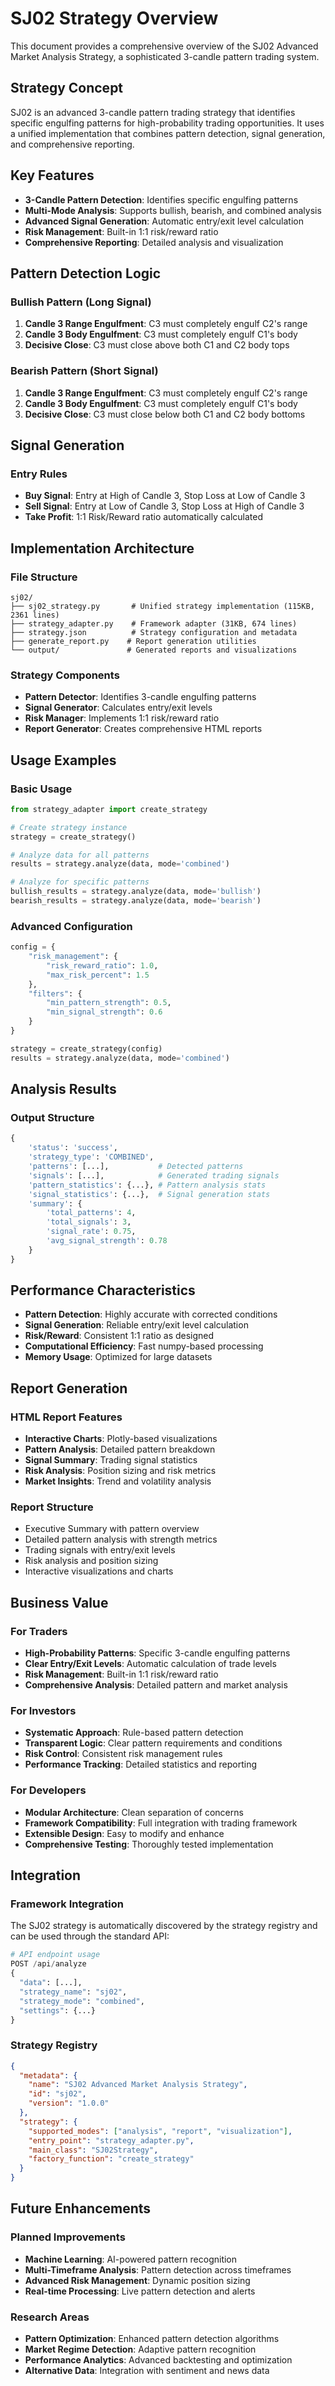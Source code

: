 # SJ02 Strategy Overview

This document provides a comprehensive overview of the SJ02 Advanced Market Analysis Strategy, a sophisticated 3-candle pattern trading system.

## Strategy Concept

SJ02 is an advanced 3-candle pattern trading strategy that identifies specific engulfing patterns for high-probability trading opportunities. It uses a unified implementation that combines pattern detection, signal generation, and comprehensive reporting.

## Key Features

- **3-Candle Pattern Detection**: Identifies specific engulfing patterns
- **Multi-Mode Analysis**: Supports bullish, bearish, and combined analysis
- **Advanced Signal Generation**: Automatic entry/exit level calculation
- **Risk Management**: Built-in 1:1 risk/reward ratio
- **Comprehensive Reporting**: Detailed analysis and visualization

## Pattern Detection Logic

### Bullish Pattern (Long Signal)
1. **Candle 3 Range Engulfment**: C3 must completely engulf C2's range
2. **Candle 3 Body Engulfment**: C3 must completely engulf C1's body
3. **Decisive Close**: C3 must close above both C1 and C2 body tops

### Bearish Pattern (Short Signal)
1. **Candle 3 Range Engulfment**: C3 must completely engulf C2's range
2. **Candle 3 Body Engulfment**: C3 must completely engulf C1's body
3. **Decisive Close**: C3 must close below both C1 and C2 body bottoms

## Signal Generation

### Entry Rules
- **Buy Signal**: Entry at High of Candle 3, Stop Loss at Low of Candle 3
- **Sell Signal**: Entry at Low of Candle 3, Stop Loss at High of Candle 3
- **Take Profit**: 1:1 Risk/Reward ratio automatically calculated

## Implementation Architecture

### File Structure
```
sj02/
├── sj02_strategy.py       # Unified strategy implementation (115KB, 2361 lines)
├── strategy_adapter.py    # Framework adapter (31KB, 674 lines)
├── strategy.json          # Strategy configuration and metadata
├── generate_report.py    # Report generation utilities
└── output/               # Generated reports and visualizations
```

### Strategy Components
- **Pattern Detector**: Identifies 3-candle engulfing patterns
- **Signal Generator**: Calculates entry/exit levels
- **Risk Manager**: Implements 1:1 risk/reward ratio
- **Report Generator**: Creates comprehensive HTML reports

## Usage Examples

### Basic Usage
```python
from strategy_adapter import create_strategy

# Create strategy instance
strategy = create_strategy()

# Analyze data for all patterns
results = strategy.analyze(data, mode='combined')

# Analyze for specific patterns
bullish_results = strategy.analyze(data, mode='bullish')
bearish_results = strategy.analyze(data, mode='bearish')
```

### Advanced Configuration
```python
config = {
    "risk_management": {
        "risk_reward_ratio": 1.0,
        "max_risk_percent": 1.5
    },
    "filters": {
        "min_pattern_strength": 0.5,
        "min_signal_strength": 0.6
    }
}

strategy = create_strategy(config)
results = strategy.analyze(data, mode='combined')
```

## Analysis Results

### Output Structure
```python
{
    'status': 'success',
    'strategy_type': 'COMBINED',
    'patterns': [...],           # Detected patterns
    'signals': [...],            # Generated trading signals
    'pattern_statistics': {...}, # Pattern analysis stats
    'signal_statistics': {...},  # Signal generation stats
    'summary': {
        'total_patterns': 4,
        'total_signals': 3,
        'signal_rate': 0.75,
        'avg_signal_strength': 0.78
    }
}
```

## Performance Characteristics

- **Pattern Detection**: Highly accurate with corrected conditions
- **Signal Generation**: Reliable entry/exit level calculation
- **Risk/Reward**: Consistent 1:1 ratio as designed
- **Computational Efficiency**: Fast numpy-based processing
- **Memory Usage**: Optimized for large datasets

## Report Generation

### HTML Report Features
- **Interactive Charts**: Plotly-based visualizations
- **Pattern Analysis**: Detailed pattern breakdown
- **Signal Summary**: Trading signal statistics
- **Risk Analysis**: Position sizing and risk metrics
- **Market Insights**: Trend and volatility analysis

### Report Structure
- Executive Summary with pattern overview
- Detailed pattern analysis with strength metrics
- Trading signals with entry/exit levels
- Risk analysis and position sizing
- Interactive visualizations and charts

## Business Value

### For Traders
- **High-Probability Patterns**: Specific 3-candle engulfing patterns
- **Clear Entry/Exit Levels**: Automatic calculation of trade levels
- **Risk Management**: Built-in 1:1 risk/reward ratio
- **Comprehensive Analysis**: Detailed pattern and market analysis

### For Investors
- **Systematic Approach**: Rule-based pattern detection
- **Transparent Logic**: Clear pattern requirements and conditions
- **Risk Control**: Consistent risk management rules
- **Performance Tracking**: Detailed statistics and reporting

### For Developers
- **Modular Architecture**: Clean separation of concerns
- **Framework Compatibility**: Full integration with trading framework
- **Extensible Design**: Easy to modify and enhance
- **Comprehensive Testing**: Thoroughly tested implementation

## Integration

### Framework Integration
The SJ02 strategy is automatically discovered by the strategy registry and can be used through the standard API:

```python
# API endpoint usage
POST /api/analyze
{
  "data": [...],
  "strategy_name": "sj02",
  "strategy_mode": "combined",
  "settings": {...}
}
```

### Strategy Registry
```json
{
  "metadata": {
    "name": "SJ02 Advanced Market Analysis Strategy",
    "id": "sj02",
    "version": "1.0.0"
  },
  "strategy": {
    "supported_modes": ["analysis", "report", "visualization"],
    "entry_point": "strategy_adapter.py",
    "main_class": "SJ02Strategy",
    "factory_function": "create_strategy"
  }
}
```

## Future Enhancements

### Planned Improvements
- **Machine Learning**: AI-powered pattern recognition
- **Multi-Timeframe Analysis**: Pattern detection across timeframes
- **Advanced Risk Management**: Dynamic position sizing
- **Real-time Processing**: Live pattern detection and alerts

### Research Areas
- **Pattern Optimization**: Enhanced pattern detection algorithms
- **Market Regime Detection**: Adaptive pattern recognition
- **Performance Analytics**: Advanced backtesting and optimization
- **Alternative Data**: Integration with sentiment and news data
